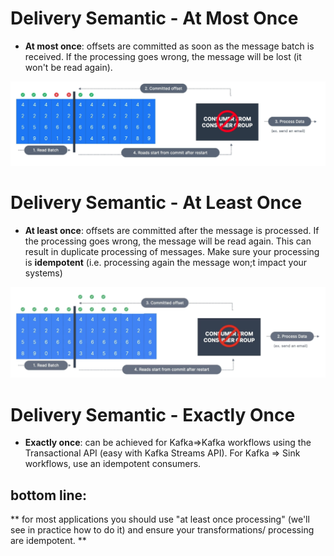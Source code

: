 # Delivery Semantic - At Most Once

- **At most once**: offsets are committed as soon as the message batch is received. If the processing goes wrong,
  the message will be lost (it won't be read again).

![At_Most_Once.png](..%2Fimg%2FAt_Most_Once.png)

# Delivery Semantic - At Least Once
- **At least once**: offsets are committed after the message is processed. If the processing goes wrong,
  the message will be read again. This can result in duplicate processing of messages. Make sure your processing 
  is **idempotent** (i.e. processing again the message won;t impact your systems)

![At_Least_Once.png](..%2Fimg%2FAt_Least_Once.png)

# Delivery Semantic - Exactly Once

- **Exactly once**: can be achieved for Kafka=>Kafka workflows using the Transactional API (easy with Kafka Streams API).
  For Kafka => Sink workflows, use an idempotent consumers.
  
## bottom line:
** for most applications you should use "at least once processing" (we'll see in practice how to do it) and ensure your 
transformations/ processing are idempotent. **
